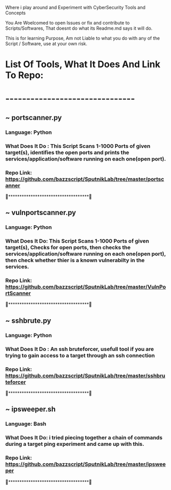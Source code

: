 Where i play around and Experiment with CyberSecurity Tools and Concepts


You Are Woelcomed to open Issues or fix and contribute to Scripts/Softwares, That doesnt do what its Readme.md says it will do.

This is for learning Purpose, Am not Liable to what you do with any of the Script / Software, use at your own risk.


# List Of Tools, What It Does And Link To Repo:
# -------------------------------



##  ~ portscanner.py
### Language: Python

### What Does It Do : This Script Scans 1-1000 Ports of given target(s), identifies the open ports and prints the services/application/software running on each one(open port).

### Repo Link: https://github.com/bazzscript/SputnikLab/tree/master/portscanner

📡************************************📡



##  ~ vulnportscanner.py

### Language: Python

### What Does It Do: This Script Scans 1-1000 Ports of given target(s), Checks for open ports, then checks the services/application/software running on each one(open port), then check whether thier is a known vulnerabilty in the services.

### Repo Link: https://github.com/bazzscript/SputnikLab/tree/master/VulnPortScanner

📡************************************📡



##  ~ sshbrute.py
### Language: Python

### What Does It Do : An ssh bruteforcer, usefull tool if you are trying to gain access to a target through an ssh connection

### Repo Link: https://github.com/bazzscript/SputnikLab/tree/master/sshbruteforcer

📡************************************📡



##  ~ ipsweeper.sh

### Language: Bash

### What Does It Do: i tried piecing together a chain of commands during a target ping experiment and came up with this.

### Repo Link: https://github.com/bazzscript/SputnikLab/tree/master/ipsweeper

📡************************************📡
